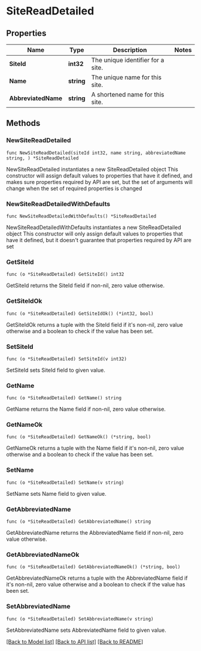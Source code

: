 # SiteReadDetailed

## Properties

Name | Type | Description | Notes
------------ | ------------- | ------------- | -------------
**SiteId** | **int32** | The unique identifier for a site. | 
**Name** | **string** | The unique name for this site. | 
**AbbreviatedName** | **string** | A shortened name for this site. | 

## Methods

### NewSiteReadDetailed

`func NewSiteReadDetailed(siteId int32, name string, abbreviatedName string, ) *SiteReadDetailed`

NewSiteReadDetailed instantiates a new SiteReadDetailed object
This constructor will assign default values to properties that have it defined,
and makes sure properties required by API are set, but the set of arguments
will change when the set of required properties is changed

### NewSiteReadDetailedWithDefaults

`func NewSiteReadDetailedWithDefaults() *SiteReadDetailed`

NewSiteReadDetailedWithDefaults instantiates a new SiteReadDetailed object
This constructor will only assign default values to properties that have it defined,
but it doesn't guarantee that properties required by API are set

### GetSiteId

`func (o *SiteReadDetailed) GetSiteId() int32`

GetSiteId returns the SiteId field if non-nil, zero value otherwise.

### GetSiteIdOk

`func (o *SiteReadDetailed) GetSiteIdOk() (*int32, bool)`

GetSiteIdOk returns a tuple with the SiteId field if it's non-nil, zero value otherwise
and a boolean to check if the value has been set.

### SetSiteId

`func (o *SiteReadDetailed) SetSiteId(v int32)`

SetSiteId sets SiteId field to given value.


### GetName

`func (o *SiteReadDetailed) GetName() string`

GetName returns the Name field if non-nil, zero value otherwise.

### GetNameOk

`func (o *SiteReadDetailed) GetNameOk() (*string, bool)`

GetNameOk returns a tuple with the Name field if it's non-nil, zero value otherwise
and a boolean to check if the value has been set.

### SetName

`func (o *SiteReadDetailed) SetName(v string)`

SetName sets Name field to given value.


### GetAbbreviatedName

`func (o *SiteReadDetailed) GetAbbreviatedName() string`

GetAbbreviatedName returns the AbbreviatedName field if non-nil, zero value otherwise.

### GetAbbreviatedNameOk

`func (o *SiteReadDetailed) GetAbbreviatedNameOk() (*string, bool)`

GetAbbreviatedNameOk returns a tuple with the AbbreviatedName field if it's non-nil, zero value otherwise
and a boolean to check if the value has been set.

### SetAbbreviatedName

`func (o *SiteReadDetailed) SetAbbreviatedName(v string)`

SetAbbreviatedName sets AbbreviatedName field to given value.



[[Back to Model list]](../README.md#documentation-for-models) [[Back to API list]](../README.md#documentation-for-api-endpoints) [[Back to README]](../README.md)


